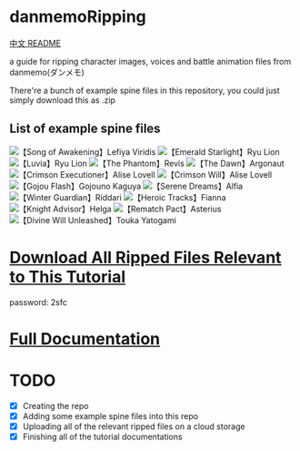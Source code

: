 # danmemoRipping

[中文 README](README_ZH.md)

a guide for ripping character images, voices and battle animation files from danmemo(ダンメモ)

There're a bunch of example spine files in this repository, you could just simply download this as .zip

## List of example spine files
![](https://github.com/MarioUniverseZ/danmemoRipping/assets/118989308/7b86e1b1-7a4b-4b65-8fe6-c5e1ff68cb8b "【Song of Awakening】Lefiya Viridis")
![](https://github.com/MarioUniverseZ/danmemoRipping/assets/118989308/4c106103-7cb8-4ef7-9ddb-30fc979842e3 "【Emerald Starlight】Ryu Lion")
![](https://github.com/MarioUniverseZ/danmemoRipping/assets/118989308/1d24f30e-5ca4-403b-8141-27bd95486335 "【Luvia】Ryu Lion")
![](https://github.com/MarioUniverseZ/danmemoRipping/assets/118989308/8a68263f-d0ae-4b33-acaa-6fbd37241fde "【The Phantom】Revis")
![](https://github.com/MarioUniverseZ/danmemoRipping/assets/118989308/adc90598-7ffe-4da4-9ee7-4f7ac0e2fa5f "【The Dawn】Argonaut")
![](https://github.com/MarioUniverseZ/danmemoRipping/assets/118989308/2e7befcd-9cc3-4332-8cbb-74a93bb57715 "【Crimson Executioner】Alise Lovell")
![](https://github.com/MarioUniverseZ/danmemoRipping/assets/118989308/f3a276f2-c4be-455c-9059-2dcae9cb348b "【Crimson Will】Alise Lovell")
![](https://github.com/MarioUniverseZ/danmemoRipping/assets/118989308/03aaa827-3d6b-4896-8541-028865d4400a "【Gojou Flash】Gojouno Kaguya")
![](https://github.com/MarioUniverseZ/danmemoRipping/assets/118989308/acf6beeb-c2df-4a4b-a6ff-005cc49842ea "【Serene Dreams】Alfia")
![](https://github.com/MarioUniverseZ/danmemoRipping/assets/118989308/8771fff3-9f64-4f5c-9b63-8976f590613d "【Winter Guardian】Riddari")
![](https://github.com/MarioUniverseZ/danmemoRipping/assets/118989308/d4c4b271-c7e7-4d4e-9a88-41ca25b0b9f8 "【Heroic Tracks】Fianna")
![](https://github.com/MarioUniverseZ/danmemoRipping/assets/118989308/e1e9b8a5-94fe-4f58-9f41-3144378763e9 "【Knight Advisor】Helga")
![](https://github.com/MarioUniverseZ/danmemoRipping/assets/118989308/7158433a-62f8-42db-a86e-4544405b5a84 "【Rematch Pact】Asterius")
![](https://github.com/MarioUniverseZ/danmemoRipping/assets/118989308/96b53130-dfba-4dbc-b7a5-d953ce34637c "【Divine Will Unleashed】Touka Yatogami")

# [Download All Ripped Files Relevant to This Tutorial](https://terabox.com/s/1-RyMyrIYwlYoQSNhaBMMdg)

password: 2sfc

# [Full Documentation](https://github.com/MarioUniverseZ/danmemoRipping/wiki)

# TODO
- [x] Creating the repo
- [x] Adding some example spine files into this repo
- [x] Uploading all of the relevant ripped files on a cloud storage
- [x] Finishing all of the tutorial documentations
